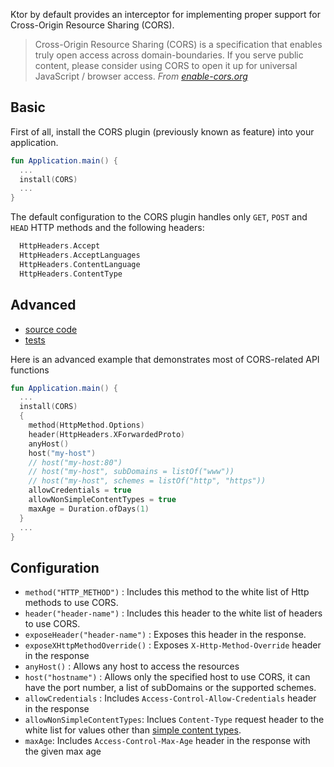 [//]: # (title: CORS)

<include src="lib.xml" include-id="outdated_warning"/>

Ktor by default provides an interceptor for implementing proper support for Cross-Origin Resource Sharing (CORS).

> Cross-Origin Resource Sharing (CORS) is a specification that enables truly open access across domain-boundaries. If you serve public content, please consider using CORS to open it up for universal JavaScript / browser access.
*From [enable-cors.org](http://enable-cors.org/)*



## Basic

First of all, install the CORS plugin (previously known as feature) into your application.

```kotlin
fun Application.main() {
  ...
  install(CORS)
  ...
}
```

The default configuration to the CORS plugin handles only `GET`, `POST` and `HEAD` HTTP methods and the following headers:

```kotlin
  HttpHeaders.Accept
  HttpHeaders.AcceptLanguages
  HttpHeaders.ContentLanguage
  HttpHeaders.ContentType
```

## Advanced

- [source code](https://github.com/ktorio/ktor/blob/main/ktor-server/ktor-server-core/jvm/src/io/ktor/features/CORS.kt)
- [tests](https://github.com/ktorio/ktor/blob/main/ktor-server/ktor-server-tests/jvm/test/io/ktor/tests/server/features/CORSTest.kt)

Here is an advanced example that demonstrates most of CORS-related API functions

```kotlin
fun Application.main() {
  ...
  install(CORS)
  {
    method(HttpMethod.Options)
    header(HttpHeaders.XForwardedProto)
    anyHost()
    host("my-host")
    // host("my-host:80")
    // host("my-host", subDomains = listOf("www"))
    // host("my-host", schemes = listOf("http", "https"))
    allowCredentials = true
    allowNonSimpleContentTypes = true
    maxAge = Duration.ofDays(1)
  }
  ...
}
```

## Configuration

- `method("HTTP_METHOD")` : Includes this method to the white list of Http methods to use CORS.
- `header("header-name")` : Includes this header to the white list of headers to use CORS.
- `exposeHeader("header-name")` : Exposes this header in the response.
- `exposeXHttpMethodOverride()` : Exposes `X-Http-Method-Override` header in the response
- `anyHost()` : Allows any host to access the resources
- `host("hostname")` : Allows only the specified host to use CORS, it can have the port number, a list of subDomains or the supported schemes.
- `allowCredentials` : Includes `Access-Control-Allow-Credentials` header in the response
- `allowNonSimpleContentTypes`: Inclues `Content-Type` request header to the white list for values other than [simple content types](https://www.w3.org/TR/cors/#simple-header).
- `maxAge`: Includes `Access-Control-Max-Age` header in the response with the given max age


